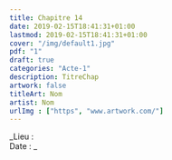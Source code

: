 ```yaml
---
title: Chapitre 14
date: 2019-02-15T18:41:31+01:00
lastmod: 2019-02-15T18:41:31+01:00
cover: "/img/default1.jpg"
pdf: "1"
draft: true
categories: "Acte-1"
description: TitreChap
artwork: false
titleArt: Nom
artist: Nom
urlImg : ["https", "www.artwork.com/"]
---
```

_Lieu :   
Date : _